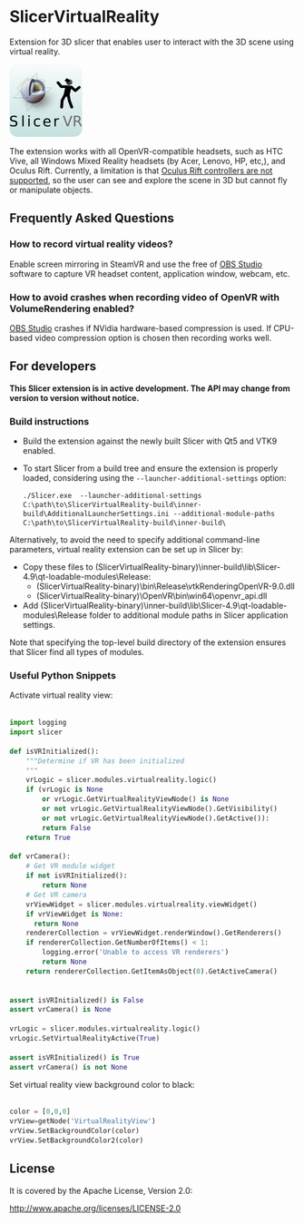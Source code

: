 SlicerVirtualReality
====================

Extension for 3D slicer that enables user to interact with the 3D scene using virtual reality.

![](SlicerVirtualReality.png)

The extension works with all OpenVR-compatible headsets, such as HTC Vive, all Windows Mixed Reality headsets (by Acer, Lenovo, HP, etc,), and Oculus Rift. Currently, a limitation is that [Oculus Rift controllers are not supported](https://github.com/KitwareMedical/SlicerVirtualReality/issues/28), so the user can see and explore the scene in 3D but cannot fly or manipulate objects.

Frequently Asked Questions
--------------------------

### How to record virtual reality videos?

Enable screen mirroring in SteamVR and use the free of [OBS Studio](https://obsproject.com/) software to capture VR headset content, application window, webcam, etc.

### How to avoid crashes when recording video of OpenVR with VolumeRendering enabled?

[OBS Studio](https://obsproject.com/) crashes if NVidia hardware-based compression is used. If CPU-based video compression option is chosen then recording works well.

For developers
--------------

**This Slicer extension is in active development. The API may change from version to version without notice.**

### Build instructions

- Build the extension against the newly built Slicer with Qt5 and VTK9 enabled.
- To start Slicer from a build tree and ensure the extension is properly loaded, considering using the ``--launcher-additional-settings`` option:

   ```
   ./Slicer.exe  --launcher-additional-settings C:\path\to\SlicerVirtualReality-build\inner-build\AdditionalLauncherSettings.ini --additional-module-paths C:\path\to\SlicerVirtualReality-build\inner-build\
   ```

Alternatively, to avoid the need to specify additional command-line parameters, virtual reality extension can be set up in Slicer by:
- Copy these files to (SlicerVirtualReality-binary)\inner-build\lib\Slicer-4.9\qt-loadable-modules\Release:
  - (SlicerVirtualReality-binary)\bin\Release\vtkRenderingOpenVR-9.0.dll
  - (SlicerVirtualReality-binary)\OpenVR\bin\win64\openvr_api.dll
- Add (SlicerVirtualReality-binary)\inner-build\lib\Slicer-4.9\qt-loadable-modules\Release folder to additional module paths in Slicer application settings.

Note that specifying the top-level build directory of the extension ensures that Slicer find all types of modules.

### Useful Python Snippets

Activate virtual reality view:

```python

import logging
import slicer

def isVRInitialized():
    """Determine if VR has been initialized
    """
    vrLogic = slicer.modules.virtualreality.logic()
    if (vrLogic is None
        or vrLogic.GetVirtualRealityViewNode() is None
        or not vrLogic.GetVirtualRealityViewNode().GetVisibility()
        or not vrLogic.GetVirtualRealityViewNode().GetActive()):
        return False
    return True

def vrCamera():
    # Get VR module widget
    if not isVRInitialized():
        return None
    # Get VR camera
    vrViewWidget = slicer.modules.virtualreality.viewWidget()
    if vrViewWidget is None:
      return None
    rendererCollection = vrViewWidget.renderWindow().GetRenderers()
    if rendererCollection.GetNumberOfItems() < 1:
        logging.error('Unable to access VR renderers')
        return None
    return rendererCollection.GetItemAsObject(0).GetActiveCamera()


assert isVRInitialized() is False
assert vrCamera() is None

vrLogic = slicer.modules.virtualreality.logic()
vrLogic.SetVirtualRealityActive(True)

assert isVRInitialized() is True
assert vrCamera() is not None


```

Set virtual reality view background color to black:

```python

color = [0,0,0]
vrView=getNode('VirtualRealityView')
vrView.SetBackgroundColor(color)
vrView.SetBackgroundColor2(color)

```

License
-------

It is covered by the Apache License, Version 2.0:

http://www.apache.org/licenses/LICENSE-2.0
